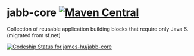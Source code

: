 # jabb-core [![Maven Central](https://maven-badges.herokuapp.com/maven-central/net.sf.jabb/jabb-core/badge.svg)](https://maven-badges.herokuapp.com/maven-central/net.sf.jabb/jabb-core)


Collection of reusable application building blocks that require only Java 6. (migrated from sf.net)



[ ![Codeship Status for james-hu/jabb-core](https://codeship.com/projects/f78b63c0-4b75-0132-e6e1-1e93d1c401d3/status)](https://codeship.com/projects/46752)